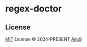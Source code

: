 # regex-doctor

## License

[MIT](./LICENSE) License © 2024-PRESENT [Ajiu9](https://github.com/ajiu9)
